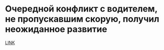 # Очередной конфликт с водителем, не пропускавшим скорую, получил неожиданное развитие



[LINK](https://varlamov.ru/2249893.html)
